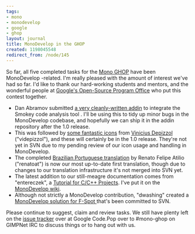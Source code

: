 ```yaml
---
tags:
- mono
- monodevelop
- google
- ghop
layout: journal
title: MonoDevelop in the GHOP
created: 1198045548
redirect_from: /node/145
---
```

So far, all five completed tasks for the <a href="http://code.google.com/p/google-highly-open-participation-mono/">Mono GHOP</a> have been MonoDevelop -related. I'm really pleased with the amount of interest we've had so far. I'd like to thank our hard-working students and mentors, and the wonderful people at <a href="http://code.google.com/opensource/">Google's Open-Source Program Office</a> who put this contest together.<!--break-->

<ul>
<li>Dan Abramov submitted <a href="http://code.google.com/p/google-highly-open-participation-mono/issues/detail?id=3">a very cleanly-written addin</a> to integrate the Smokey code analysis tool . I'll be using this to tidy up minor bugs in the MonoDevelop codebase, and hopefully we can ship it in the addin repository after the 1.0 release.</li>
<li>This was followed by <a href="http://code.google.com/p/google-highly-open-participation-mono/issues/detail?id=29">some fantastic icons</a> from <a href="http://vdepizzol.wordpress.com">Vinicius Depizzol</a> ("videpizzol"), and these will certainly be in the 1.0 release. They're not yet in SVN due to my pending review of our icon usage and handling in MonoDevelop.</li>
<li>The completed <a href="http://code.google.com/p/google-highly-open-participation-mono/issues/detail?id=41">Brazilian Portuguese translation</a> by Renato Felipe Atilio ("renatoat") is now our most up-to-date first translation, though due to changes to our translation infrastructure it's not merged into SVN yet.</li>
<li>The latest addition to our still-meagre documentation comes from "entereczek", a <a href="http://code.google.com/p/google-highly-open-participation-mono/issues/detail?id=40">Tutorial for C/C++ Projects</a>. I've put it on the <a href="http://monodevelop.com/Creating_C_and_CPP_Projects">MonoDevelop wiki</a>.</li>
<li>Although not  strictly a MonoDevelop contribution, "dwashing" created a <a href="http://code.google.com/p/google-highly-open-participation-mono/issues/detail?id=25">MonoDevelop solution for F-Spot </a> that's been committed to SVN.</li>
</ul>

Please continue to suggest, claim and review tasks. We still have plenty left on the <a href="http://code.google.com/p/google-highly-open-participation-mono/issues/list">issue tracker</a> over at Google Code.Pop over to #mono-ghop on GIMPNet IRC to discuss things or to hang out with us.